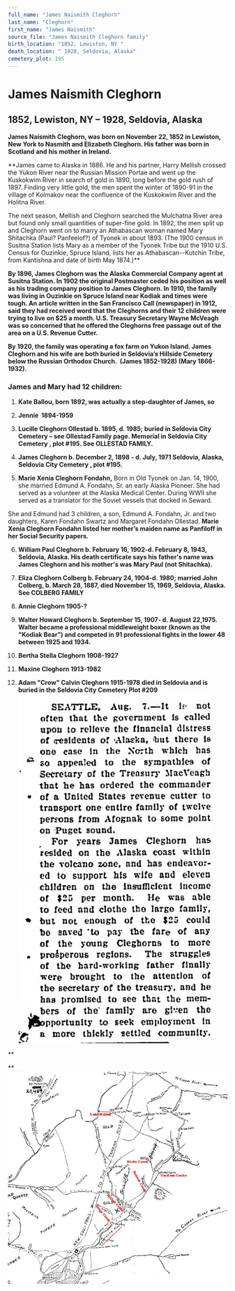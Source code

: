 ```yaml
---
full_name: "James Naismith Cleghorn"
last_name: "Cleghorn"
first_name: "James Naismith"
source_file: "James Naismith Cleghorn family"
birth_location: "1852, Lewiston, NY "
death_location: " 1928, Seldovia, Alaska"
cemetery_plot: 195
---
```

# James Naismith Cleghorn

## 1852, Lewiston, NY – 1928, Seldovia, Alaska

**James Naismith Cleghorn, was born on November 22, 1852 in Lewiston,
New York to Nasmith and Elizabeth Cleghorn. His father was born in
Scotland and his mother in Ireland.**

**James came to Alaska in 1886. He and his partner, Harry Mellish
crossed the Yukon River near the Russian Mission Portae and went up the
Kuskokwim River in search of gold in 1890, long before the gold rush of
1897. Finding very little gold, the men spent the winter of 1890-91 in
the village of Kolmakov near the confluence of the Kuskokwim River and
the Holitna River.  
  
The next season, Mellish and Cleghorn searched the Mulchatna River area
but found only small quantities of super-fine gold. In 1892, the men
split up and Cleghorn went on to marry an Athabascan woman named Mary
Shitachka (Paul? Panfeelof?) of Tyonek in about 1893. (The 1900 census
in Susitna Station lists Mary as a member of the Tyonek Tribe but the
1910 U.S. Census for Ouzinkie, Spruce Island, lists her as
Athabascan--Kutchin Tribe, from Kantishna and date of birth May 1874.)**

**By 1896, James Cleghorn was the Alaska Commercial Company agent at
Susitna Station. In 1902 the original Postmaster ceded his position as
well as his trading company position to James Cleghorn. In 1910, the
family was living in Ouzinkie on Spruce Island near Kodiak and times
were tough. An article written in the San Francisco Call (newspaper) in
1912, said they had received word that the Cleghorns and their 12
children were trying to live on $25 a month. U.S. Treasury Secretary
Wayne McVeagh was so concerned that he offered the Cleghorns free
passage out of the area on a U.S. Revenue Cutter.**

**By 1920, the family was operating a fox farm on Yukon Island. James
Cleghorn and his wife are both buried in Seldovia’s Hillside Cemetery
below the Russian Orthodox Church.  (James 1852-1928) (Mary
1866-1932).**

### James and Mary had 12 children:

1.  **Kate Ballou, born 1892, was actually a step-daughter of James,
    so**

2.  **Jennie  1894-1959**

3.  **Lucille Cleghorn Ollestad b. 1895, d. 1985; buried in Seldovia
    City Cemetery – see Ollestad Family page. Memorial in Seldovia City
    Cemetery , plot \#195. See OLLESTAD FAMILY.**

4.  **James Cleghorn b. December 2, 1898 - d. July, 1971 Seldovia,
    Alaska, Seldovia City Cemetery , plot \#195.**

5.  **Marie Xenia Cleghorn Fondahn,** Born in Old Tyonek on Jan. 14,
    1900, she married Edmund A. Fondahn, Sr. an early Alaska Pioneer.
    She had served as a volunteer at the Alaska Medical Center. During
    WWII she served as a translator for the Soviet vessels that docked
    in Seward.

She and Edmund had 3 children, a son, Edmund A. Fondahn, Jr. and two
daughters, Karen Fondahn Swartz and Margaret Fondahn Ollestad. **Marie
Xenia Cleghorn Fondahn listed her mother’s maiden name as Panfiloff in
her Social Security papers.**

6.  **William Paul Cleghorn b. February 16, 1902-d. February 8, 1943,
    Seldovia, Alaska. His death certificate says his father's name was
    James Cleghorn and his mother's was Mary Paul (not Shitachka).**

7.  **Eliza Cleghorn Colberg b. February 24, 1904-d. 1980; married John
    Colberg, b. March 28, 1887, died November 15, 1969, Seldovia,
    Alaska. See COLBERG FAMILY**

8.  **Annie Cleghorn 1905-?**

9.  **Walter Howard Cleghorn b. September 15, 1907- d. August 22,1975.
    Walter became a professional middleweight boxer (known as the
    "Kodiak Bear") and competed in 91 professional fights in the lower
    48 between 1925 and 1934.**

10. **Bertha Stella Cleghorn 1908-1927**

11. **Maxine Cleghorn 1913-1982**

12. **Adam "Crow" Calvin Cleghorn 1915-1978 died in Seldovia and is
    buried in the Seldovia City Cemetery Plot
    \#209**![](../assets/images/James%20Naismith%20Cleghorn%20family/media/image1.jpeg)

**  
  
  
**![](../assets/images/James%20Naismith%20Cleghorn%20family/media/image2.jpeg)
